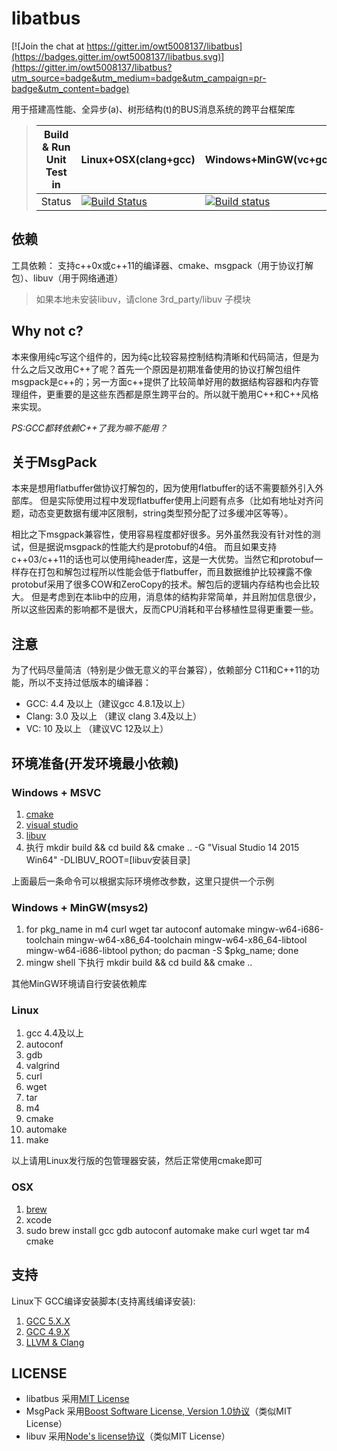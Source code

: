 libatbus
========

[![Join the chat at https://gitter.im/owt5008137/libatbus](https://badges.gitter.im/owt5008137/libatbus.svg)](https://gitter.im/owt5008137/libatbus?utm_source=badge&utm_medium=badge&utm_campaign=pr-badge&utm_content=badge)

用于搭建高性能、全异步(a)、树形结构(t)的BUS消息系统的跨平台框架库

> Build & Run Unit Test in |  Linux+OSX(clang+gcc) | Windows+MinGW(vc+gcc) |
> -------------------------|--------|---------|
> Status |  [![Build Status](https://travis-ci.org/owt5008137/libatbus.svg?branch=master)](https://travis-ci.org/owt5008137/libatbus) | [![Build status](https://ci.appveyor.com/api/projects/status/xa8jt1gmqkv0n8mi?svg=true)](https://ci.appveyor.com/project/owt5008137/libatbus) |
>

依赖
------
工具依赖： 支持c++0x或c++11的编译器、cmake、msgpack（用于协议打解包）、libuv（用于网络通道）

> 如果本地未安装libuv，请clone 3rd_party/libuv 子模块


Why not c?
------
本来像用纯c写这个组件的，因为纯c比较容易控制结构清晰和代码简洁，但是为什么之后又改用C++了呢？首先一个原因是初期准备使用的协议打解包组件msgpack是c++的；另一方面c++提供了比较简单好用的数据结构容器和内存管理组件，更重要的是这些东西都是原生跨平台的。所以就干脆用C++和C++风格来实现。

*PS:GCC都转依赖C++了我为嘛不能用？*

关于MsgPack
------
本来是想用flatbuffer做协议打解包的，因为使用flatbuffer的话不需要额外引入外部库。
但是实际使用过程中发现flatbuffer使用上问题有点多（比如有地址对齐问题，动态变更数据有缓冲区限制，string类型预分配了过多缓冲区等等）。

相比之下msgpack兼容性，使用容易程度都好很多。另外虽然我没有针对性的测试，但是据说msgpack的性能大约是protobuf的4倍。
而且如果支持c++03/c++11的话也可以使用纯header库，这是一大优势。当然它和protobuf一样存在打包和解包过程所以性能会低于flatbuffer，而且数据维护比较裸露不像protobuf采用了很多COW和ZeroCopy的技术。解包后的逻辑内存结构也会比较大。
但是考虑到在本lib中的应用，消息体的结构非常简单，并且附加信息很少，所以这些因素的影响都不是很大，反而CPU消耗和平台移植性显得更重要一些。


注意
------
为了代码尽量简洁（特别是少做无意义的平台兼容），依赖部分 C11和C++11的功能，所以不支持过低版本的编译器：
+ GCC: 4.4 及以上（建议gcc 4.8.1及以上）
+ Clang: 3.0 及以上 （建议 clang 3.4及以上）
+ VC: 10 及以上 （建议VC 12及以上）


环境准备(开发环境最小依赖)
------
### Windows + MSVC
1. [cmake](https://cmake.org/download/)
2. [visual studio](https://www.visualstudio.com)
3. [libuv](http://dist.libuv.org/dist)
4. 执行 mkdir build && cd build && cmake .. -G "Visual Studio 14 2015 Win64" -DLIBUV_ROOT=[libuv安装目录]

上面最后一条命令可以根据实际环境修改参数，这里只提供一个示例

### Windows + MinGW(msys2)
1. for pkg_name in m4 curl wget tar autoconf automake mingw-w64-i686-toolchain mingw-w64-x86_64-toolchain mingw-w64-x86_64-libtool mingw-w64-i686-libtool python; do pacman -S $pkg_name; done
2. mingw shell 下执行 mkdir build && cd build && cmake .. 

其他MinGW环境请自行安装依赖库

### Linux
1. gcc 4.4及以上
2. autoconf
3. gdb
4. valgrind
5. curl
6. wget
7. tar
8. m4
9. cmake
10. automake
11. make

以上请用Linux发行版的包管理器安装，然后正常使用cmake即可

### OSX
1. [brew](http://brew.sh/)
2. xcode
3. sudo brew install gcc gdb autoconf automake make curl wget tar m4 cmake

支持
------
Linux下 GCC编译安装脚本(支持离线编译安装):

1. [GCC 5.X.X](https://github.com/owent-utils/bash-shell/tree/master/GCC%20Installer/gcc-5)
2. [GCC 4.9.X](https://github.com/owent-utils/bash-shell/tree/master/GCC%20Installer/gcc-4.9)
3. [LLVM & Clang](https://github.com/owent-utils/bash-shell/tree/master/LLVM%26Clang%20Installer)

LICENSE
------
+ libatbus 采用[MIT License](LICENSE)
+ MsgPack 采用[Boost Software License, Version 1.0协议](BOOST_LICENSE_1_0.txt)（类似MIT License）
+ libuv 采用[Node's license协议](NODE_S_LICENSE)（类似MIT License）